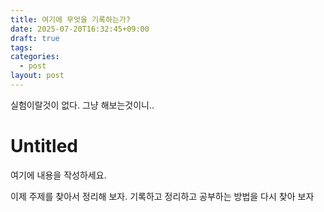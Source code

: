 ```yaml
---
title: 여기에 무엇을 기록하는가?
date: 2025-07-20T16:32:45+09:00
draft: true
tags: 
categories:
  - post
layout: post
---
```

실험이랄것이 없다. 그냥 해보는것이니.. 

# Untitled

여기에 내용을 작성하세요.

이제 주제를 찾아서 정리해 보자. 
기록하고 정리하고 공부하는 방법을 다시 찾아 보자 